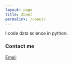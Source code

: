 ```yaml
---
layout: page
title: About
permalink: /about/
---
```


I code data science in python.

### Contact me

[Email](mailto:7ashishanand@gmail.com)
